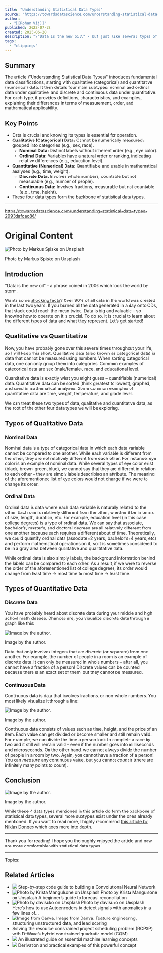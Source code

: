 ```yaml
---
title: "Understanding Statistical Data Types"
source: "https://towardsdatascience.com/understanding-statistical-data-types-2993dafcac86/"
author:
  - "[[Rohan Vij]]"
published: 2022-07-22
created: 2025-06-20
description: "\"Data is the new oil\" - but just like several types of oil exist, so do several types of data."
tags:
  - "clippings"
---
```

## Summary
The article \\"Understanding Statistical Data Types\\" introduces fundamental data classifications, starting with qualitative (categorical) and quantitative (numerical) data. It then details four main subtypes: nominal and ordinal data under qualitative, and discrete and continuous data under quantitative. For each type, it provides definitions, characteristics, and examples, explaining their differences in terms of measurement, order, and mathematical applicability.

## Key Points
- Data is crucial and knowing its types is essential for operation.
- **Qualitative (Categorical) Data:** Cannot be numerically measured; grouped into categories (e.g., sex, race).
    - **Nominal Data:** Distinct labels without inherent order (e.g., eye color).
    - **Ordinal Data:** Variables have a natural order or ranking, indicating relative differences (e.g., education level).
- **Quantitative (Numerical) Data:** Quantifiable and usable in mathematical analyses (e.g., time, weight).
    - **Discrete Data:** Involves whole numbers, countable but not measurable (e.g., number of people).
    - **Continuous Data:** Involves fractions, measurable but not countable (e.g., time, height).
- These four data types form the backbone of statistical data types.

---

https://towardsdatascience.com/understanding-statistical-data-types-2993dafcac86/
# Original Content

![Photo by Markus Spiske on Unsplash](https://towardsdatascience.com/wp-content/uploads/2022/07/0TkQNQJ064GlU9Yf--scaled.jpg)

Photo by Markus Spiske on Unsplash

## Introduction

"Data is the new oil" – a phrase coined in 2006 which took the world by storm.

Wants some [shocking facts](https://cloudnine.com/ediscoverydaily/electronic-discovery/date-fun-facts-big-data-ediscovery-trends/)? Over 90% of all data in the world was created in the last two years. If you burned all the data generated in a day onto CDs, that stack could reach the mean twice. Data is big and valuable – so knowing how to operate on it is crucial. To do so, it is crucial to learn about the different types of data and what they represent. Let’s get started!

## Qualitative vs Quantitative

Now, you have probably gone over this several times throughout your life, so I will keep this short. Qualitative data (also known as categorical data) is data that cannot be measured using numbers. When sorting categorical data, one can only group them into categories. Common examples of categorical data are sex (male/female), race, and educational level.

Quantitative data is exactly what you might guess – quantifiable (numerical) data. Quantitative data can be sorted (think greatest to lowest), graphed, and used in mathematical analyses. Some common examples of quantitative data are time, weight, temperature, and grade level.

We can treat these two types of data, qualitative and quantitative data, as the root of the other four data types we will be exploring.

## Types of Qualitative Data

### Nominal Data

Nominal data is a type of categorical data in which each data variable cannot be compared to one another. While each variable is different from the other, they are not relatively different from each other. For instance, eye color is an example of nominal data. While several types of eye color exist (black, brown, green, blue), we cannot say that they are different in relation to each other – they are simply labels describing an attribute. The meaning of the aforementioned list of eye colors would not change if we were to change its order.

### Ordinal Data

Ordinal data is data where each data variable is naturally related to the other. Each one is relatively different from the other, whether it be in terms of size, length, duration, etc. For example, education level (in this case college degrees) is a type of ordinal data. We can say that associate, bachelor’s, master’s, and doctoral degrees are all relatively different from one another because each requires a different about of time. Theoretically, we could quantify ordinal data (associate=2 years, bachelor’s=4 years, etc) and perform mathematical operations on it, so it is sometimes considered to be in a gray area between qualitative and quantitative data.

While ordinal data is also simply labels, the background information behind the labels can be compared to each other. As a result, if we were to reverse the order of the aforementioned list of college degrees, its order would change from least time → most time to most time → least time.

## Types of Quantitative Data

### Discrete Data

You have probably heard about discrete data during your middle and high school math classes. Chances are, you visualize discrete data through a graph like this:

![Image by the author.](https://towardsdatascience.com/wp-content/uploads/2022/07/1JRz-aD0rbkiLwyvx0M8dag.png)

Image by the author.

Data that only involves integers that are discrete (or separate) from one another. For example, the number of people in a room is an example of discrete data. It can only be measured in whole numbers – after all, you cannot have a fraction of a person! Discrete values can be counted because there is an exact set of them, but they cannot be measured.

### Continuous Data

Continuous data is data that involves fractions, or non-whole numbers. You most likely visualize it through a line:

![Image by the author.](https://towardsdatascience.com/wp-content/uploads/2022/07/1JzuOSoXpclhH675lndabbg.png)

Image by the author.

Continuous data consists of values such as time, height, and the price of an item. Each value can get divided or become smaller and still remain valid. For example, we can divide the time a person took to complete a race by two and it still will remain valid – even if the number goes into milliseconds and microseconds. On the other hand, we cannot always divide the number of people in a room by two. Again, you cannot have a fraction of a person! You can *measure* any continuous value, but you cannot *count* it (there are infinitely many points to count).

## Conclusion

![Image by the author.](https://towardsdatascience.com/wp-content/uploads/2022/07/1KkyNLz3FCFGYe2etvTWIgA.png)

Image by the author.

While these 4 data types mentioned in this article do form the backbone of statistical data types, several more subtypes exist under the ones already mentioned. If you want to read more, I highly recommend [this article by Niklas Donges](https://towardsdatascience.com/data-types-in-statistics-347e152e8bee) which goes more into depth.

---

Thank you for reading! I hope you thoroughly enjoyed the article and now are more comfortable with statistical data types.

---

Topics:

## Related Articles

- ![](https://towardsdatascience.com/wp-content/uploads/2024/08/0c09RmbCCpfjAbSMq.png)
	Step-by-step code guide to building a Convolutional Neural Network
- ![Photo by Krista Mangulsone on Unsplash](https://towardsdatascience.com/wp-content/uploads/2024/08/0GyVVTbgotH-DhGPH-scaled.jpg)
	Photo by Krista Mangulsone on Unsplash
	A beginner’s guide to forecast reconciliation
- ![Photo by davisuko on Unsplash](https://towardsdatascience.com/wp-content/uploads/2024/08/1bAABgtZtAIG5YW1oEjW3pA-scaled.jpeg)
	Photo by davisuko on Unsplash
	Here’s how to use Autoencoders to detect signals with anomalies in a few lines of…
- ![Image from Canva.](https://towardsdatascience.com/wp-content/uploads/2024/08/1UAA9jQVdqMXnwzYiz8Q53Q.png)
	Image from Canva.
	Feature engineering, structuring unstructured data, and lead scoring
- Solving the resource constrained project scheduling problem (RCPSP) with D-Wave’s hybrid constrained quadratic model (CQM)
- ![](https://towardsdatascience.com/wp-content/uploads/2023/02/1VEUgT5T4absnTqBMOEuNig.png)
	An illustrated guide on essential machine learning concepts
- ![](https://towardsdatascience.com/wp-content/uploads/2024/08/1kM8tfYcdaoccB1HX71YDig.png)
	Derivation and practical examples of this powerful concept